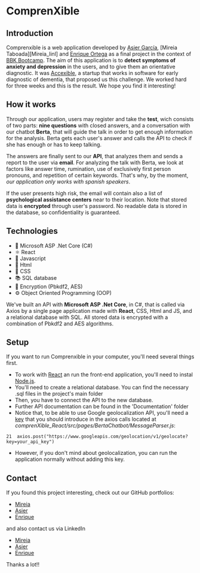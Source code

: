 # ComprenXible

## Introduction

Comprenxible is a web application developed by [Asier García][Asier_link], [Mireia Taboada][Mireia_linl] and [Enrique Ortega][Enrique_link] as a final project in the context of [BBK Bootcamp][Bootcamp]. The aim of this application is to **detect symptoms of anxiety and depression** in the users, and to give them an orientative diagnostic.
It was [Accexible][accexible], a startup that works in software for early diagnostic of dementia, that proposed us this challenge. We worked hard for three weeks and this is the result. We hope you find it interesting!

## How it works

Through our application, users may register and take the **test**, wich consists of two parts: **nine questions** with closed answers, and a conversation with our chatbot **Berta**, that will guide the talk in order to get enough information for the analysis. Berta gets each user's answer and calls the API to check if she has enough or has to keep talking.

The answers are finally sent to our **API**, that analyzes them and sends a report to the user via **email**. For analyzing the talk with Berta, we look at factors like answer time, rumination, use of exclusively first person pronouns, and repetition of certain keywords. That's why, by the moment, *our application only works with spanish speakers*.

If the user presents high risk, the email will contain also a list of **psychological assistance centers** near to their location. Note that stored data is **encrypted** through user's password. No readable data is stored in the database, so confidentiality is guaranteed.

## Technologies 

- 💙 Microsoft ASP .Net Core (C#)
- ⚛️ React
- 📒 ️Javascript
- 🍎 Html
- 🐋 CSS
- 📚 SQL database
- 🔐 Encryption (Pbkdf2, AES)
- ⚙️ Object Oriented Programming (OOP)

We've built an API with **Microsoft ASP .Net Core**, in C#, that is called via Axios by a single page application made with **React**, CSS, Html and JS, and a relational database with SQL. All stored data is encrypted with a combination of Pbkdf2 and AES algorithms.

## Setup

If you want to run Comprenxible in your computer, you'll need several things first.

- To work with [React][react] an run the front-end application, you'll need to instal [Node.js][node].
- You'll need to create a relational database. You can find the necessary .sql files in the project's main folder
- Then, you have to connect the API to the new database.
- Further API documentation can be found in the 'Documentation' folder
- Notice that, to be able to use Google geolocalization API, you'll need a [key][google_key] that you should introduce in the axios calls located at *comprenXible_React/src/pages/BertaChatbot/MessageParser.js*:
```
21  axios.post("https://www.googleapis.com/geolocation/v1/geolocate?key=your_api_key")
```
- However, if you don't mind about geolocalization, you can run the application normally without adding this key.

## Contact

If you found this project interesting, check out our GitHub portfolios: 
- [Mireia][Mireia_git]
- [Asier][Asier_git]
- [Enrique][Enrique_git]

and also contact us via LinkedIn
- [Mireia][Mireia_link]
- [Asier][Asier_link]
- [Enrique][Enrique_link]

Thanks a lot!!

   [accexible]: <https://accexible.com>
   [Enrique_link]: <https://www.linkedin.com/in/enrique-ortega-full-stack/>
   [Asier_link]: <https://www.linkedin.com/in/asiergarciaperez/>
   [Mireia_link]: <https://www.linkedin.com/in/mtz-full-stack-developer/>
   [Enrique_git]: <https://github.com/EnriqueTheDog>
   [Asier_git]: <https://github.com/AsierGarper>
   [Mireia_git]: <https://github.com/mireiatz>
   [bootcamp]: <https://bbkbootcamp.com>
   [node]: <https://nodejs.org/en/>
   [react]: <https://es.reactjs.org/tutorial/tutorial.html#setup-for-the-tutorial>
   [google_key]: <https://developers.google.com/maps/documentation/geolocation/get-api-key>
